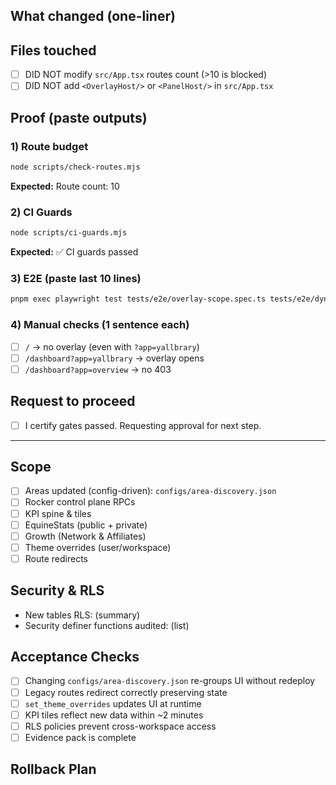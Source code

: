 ## What changed (one-liner)
<!-- e.g., "Step 1: overlay scoped to /dashboard, Overview role=user. No route changes." -->

## Files touched
- [ ] DID NOT modify `src/App.tsx` routes count (>10 is blocked)
- [ ] DID NOT add `<OverlayHost/>` or `<PanelHost/>` in `src/App.tsx`

## Proof (paste outputs)

### 1) Route budget
```bash
node scripts/check-routes.mjs
```
**Expected:** Route count: 10

### 2) CI Guards
```bash
node scripts/ci-guards.mjs
```
**Expected:** ✅ CI guards passed

### 3) E2E (paste last 10 lines)
```bash
pnpm exec playwright test tests/e2e/overlay-scope.spec.ts tests/e2e/dynamic-home.spec.ts
```

### 4) Manual checks (1 sentence each)
- [ ] `/` → no overlay (even with `?app=yallbrary`)
- [ ] `/dashboard?app=yallbrary` → overlay opens
- [ ] `/dashboard?app=overview` → no 403

## Request to proceed
- [ ] I certify gates passed. Requesting approval for next step.

---

## Scope

- [ ] Areas updated (config-driven): `configs/area-discovery.json`
- [ ] Rocker control plane RPCs
- [ ] KPI spine & tiles
- [ ] EquineStats (public + private)
- [ ] Growth (Network & Affiliates)
- [ ] Theme overrides (user/workspace)
- [ ] Route redirects

## Security & RLS

- New tables RLS: (summary)
- Security definer functions audited: (list)

## Acceptance Checks

- [ ] Changing `configs/area-discovery.json` re-groups UI without redeploy
- [ ] Legacy routes redirect correctly preserving state
- [ ] `set_theme_overrides` updates UI at runtime
- [ ] KPI tiles reflect new data within ~2 minutes
- [ ] RLS policies prevent cross-workspace access
- [ ] Evidence pack is complete

## Rollback Plan

<!-- How to rollback if needed -->
